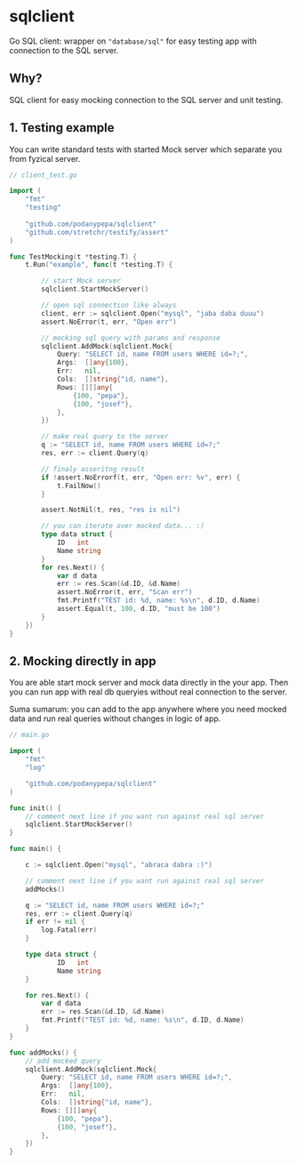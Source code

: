 # sqlclient

Go SQL client: wrapper on `"database/sql"` for easy testing app with connection
to the SQL server.

## Why?

SQL client for easy mocking connection to the SQL server and unit testing.

## 1. Testing example

You can write standard tests with started Mock server which separate you from 
fyzical server.

```go
// client_test.go

import (
	"fmt"
	"testing"
	
	"github.com/podanypepa/sqlclient"
	"github.com/stretchr/testify/assert"
)

func TestMocking(t *testing.T) {
	t.Run("example", func(t *testing.T) {

		// start Mock server
		sqlclient.StartMockServer()

		// open sql connection like always
		client, err := sqlclient.Open("mysql", "jaba daba duuu")
		assert.NoError(t, err, "Open err")

		// mocking sql query with params and response
		sqlclient.AddMock(sqlclient.Mock{
			Query: "SELECT id, name FROM users WHERE id=?;",
			Args:  []any{100},
			Err:   nil,
			Cols:  []string{"id, name"},
			Rows: [][]any{
				{100, "pepa"},
				{100, "josef"},
			},
		})

		// make real query to the server
		q := "SELECT id, name FROM users WHERE id=?;"
		res, err := client.Query(q)

		// finaly asseritng result
		if !assert.NoErrorf(t, err, "Open err: %v", err) {
			t.FailNow()
		}

		assert.NotNil(t, res, "res is nil")

		// you can iterate over mocked data... :)
		type data struct {
			ID   int
			Name string
		}
		for res.Next() {
			var d data
			err := res.Scan(&d.ID, &d.Name)
			assert.NoError(t, err, "Scan err")
			fmt.Printf("TEST id: %d, name: %s\n", d.ID, d.Name)
			assert.Equal(t, 100, d.ID, "must be 100")
		}
	})
}
```

## 2. Mocking directly in app

You are able start mock server and mock data directly in the your app.
Then you can run app with real db queryies without real connection to the server.

Suma sumarum: you can add to the app anywhere where you need mocked data and 
run real queries without changes in logic of app.

```go
// main.go

import (
	"fmt"
	"log"

	"github.com/podanypepa/sqlclient"
)

func init() {
	// comment next line if you want run against real sql server
	sqlclient.StartMockServer()
}

func main() {

	c := sqlclient.Open("mysql", "abraca dabra :)")

	// comment next line if you want run against real sql server
	addMocks()

	q := "SELECT id, name FROM users WHERE id=?;"
	res, err := client.Query(q)
	if err != nil {
		log.Fatal(err)
	}

	type data struct {
			ID   int
			Name string
	}

	for res.Next() {
		var d data
		err := res.Scan(&d.ID, &d.Name)
		fmt.Printf("TEST id: %d, name: %s\n", d.ID, d.Name)
	}		
}

func addMocks() {
	// add mocked query
	sqlclient.AddMock(sqlclient.Mock{
		Query: "SELECT id, name FROM users WHERE id=?;",
		Args:  []any{100},
		Err:   nil,
		Cols:  []string{"id, name"},
		Rows: [][]any{
			{100, "pepa"},
			{100, "josef"},
		},
	})
}

```
